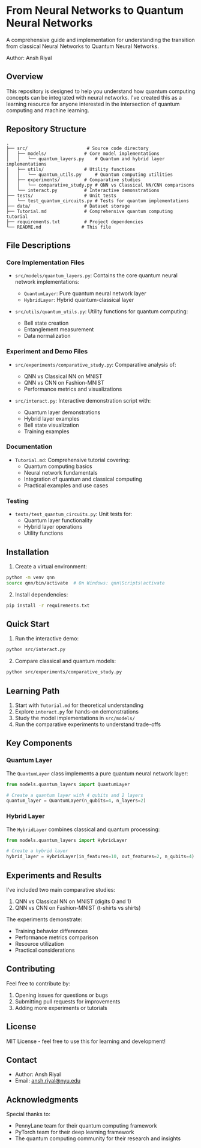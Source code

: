 # From Neural Networks to Quantum Neural Networks

A comprehensive guide and implementation for understanding the transition from classical Neural Networks to Quantum Neural Networks.

Author: Ansh Riyal

## Overview

This repository is designed to help you understand how quantum computing concepts can be integrated with neural networks. I've created this as a learning resource for anyone interested in the intersection of quantum computing and machine learning.

## Repository Structure

```
.
├── src/                      # Source code directory
│   ├── models/              # Core model implementations
│   │   └── quantum_layers.py    # Quantum and hybrid layer implementations
│   ├── utils/               # Utility functions
│   │   └── quantum_utils.py     # Quantum computing utilities
│   ├── experiments/         # Comparative studies
│   │   └── comparative_study.py # QNN vs Classical NN/CNN comparisons
│   └── interact.py          # Interactive demonstrations
├── tests/                   # Unit tests
│   └── test_quantum_circuits.py # Tests for quantum implementations
├── data/                    # Dataset storage
├── Tutorial.md              # Comprehensive quantum computing tutorial
├── requirements.txt         # Project dependencies
└── README.md               # This file
```

## File Descriptions

### Core Implementation Files
- `src/models/quantum_layers.py`: Contains the core quantum neural network implementations:
  - `QuantumLayer`: Pure quantum neural network layer
  - `HybridLayer`: Hybrid quantum-classical layer

- `src/utils/quantum_utils.py`: Utility functions for quantum computing:
  - Bell state creation
  - Entanglement measurement
  - Data normalization

### Experiment and Demo Files
- `src/experiments/comparative_study.py`: Comparative analysis of:
  - QNN vs Classical NN on MNIST
  - QNN vs CNN on Fashion-MNIST
  - Performance metrics and visualizations

- `src/interact.py`: Interactive demonstration script with:
  - Quantum layer demonstrations
  - Hybrid layer examples
  - Bell state visualization
  - Training examples

### Documentation
- `Tutorial.md`: Comprehensive tutorial covering:
  - Quantum computing basics
  - Neural network fundamentals
  - Integration of quantum and classical computing
  - Practical examples and use cases

### Testing
- `tests/test_quantum_circuits.py`: Unit tests for:
  - Quantum layer functionality
  - Hybrid layer operations
  - Utility functions

## Installation

1. Create a virtual environment:
```bash
python -m venv qnn
source qnn/bin/activate  # On Windows: qnn\Scripts\activate
```

2. Install dependencies:
```bash
pip install -r requirements.txt
```

## Quick Start

1. Run the interactive demo:
```bash
python src/interact.py
```

2. Compare classical and quantum models:
```bash
python src/experiments/comparative_study.py
```

## Learning Path

1. Start with `Tutorial.md` for theoretical understanding
2. Explore `interact.py` for hands-on demonstrations
3. Study the model implementations in `src/models/`
4. Run the comparative experiments to understand trade-offs

## Key Components

### Quantum Layer
The `QuantumLayer` class implements a pure quantum neural network layer:
```python
from models.quantum_layers import QuantumLayer

# Create a quantum layer with 4 qubits and 2 layers
quantum_layer = QuantumLayer(n_qubits=4, n_layers=2)
```

### Hybrid Layer
The `HybridLayer` combines classical and quantum processing:
```python
from models.quantum_layers import HybridLayer

# Create a hybrid layer
hybrid_layer = HybridLayer(in_features=10, out_features=2, n_qubits=4)
```

## Experiments and Results

I've included two main comparative studies:
1. QNN vs Classical NN on MNIST (digits 0 and 1)
2. QNN vs CNN on Fashion-MNIST (t-shirts vs shirts)

The experiments demonstrate:
- Training behavior differences
- Performance metrics comparison
- Resource utilization
- Practical considerations

## Contributing

Feel free to contribute by:
1. Opening issues for questions or bugs
2. Submitting pull requests for improvements
3. Adding more experiments or tutorials

## License

MIT License - feel free to use this for learning and development!

## Contact

- Author: Ansh Riyal
- Email: ansh.riyal@nyu.edu

## Acknowledgments

Special thanks to:
- PennyLane team for their quantum computing framework
- PyTorch team for their deep learning framework
- The quantum computing community for their research and insights
